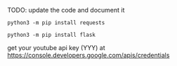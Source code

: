 TODO: update the code and document it

```python3 -m pip install requests```

```python3 -m pip install flask```  

get your youtube api key (YYY) at https://console.developers.google.com/apis/credentials
